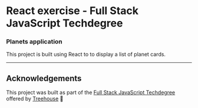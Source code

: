 # React exercise - Full Stack JavaScript Techdegree

### Planets application
This project is built using React to to display a list of planet cards.

***
<!-- <img src="https://res.cloudinary.com/dtqevfsxh/image/upload/v1554483544/portfolio/expressFlashcards.png" width="500px"> -->

<!-- ## To view project
1. Download project.
2. Run 'npm install' in the command line.
3. Run 'npm start' in the command line.
4. Go to 'localhost:3000' in your browser. -->

<!-- ## Project objective
This project was built as I was learning about the Express web framework and the Pug templating engine. Through this project I learned about the request and response objects, body-parser, routes, templates, middleware, cookies (cookie-parser) redirects, error handling, modularizing routes, route parameters and query strings, serving static assets with a static server, and much more. :) -->

<!-- ## Techniques and concepts
- Express web framework
- Pug templating engine -->

<!-- ## Code example
```javascript
const express = require('express');
const router = express.Router();

// When request is made to main url
router.get('/', (req, res) => {
	// Assign username cookie to a variable
	const name = req.cookies.username;
	// If there is a username cookie
	if (name) {
		// Display the index.pug template and pass it the name variable
		res.render("index", { name });
	}
	// If no cookie
	else {
		// Redirect to /hello url
		res.redirect('/hello');
	}
});
``` -->

## Acknowledgements
This project was built as part of the [Full Stack JavaScript Techdegree](https://join.teamtreehouse.com/techdegree/) offered by [Treehouse](https://teamtreehouse.com) :raised_hands:

